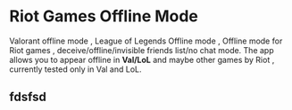 # Riot Games Offline Mode
Valorant offline mode , League of Legends Offline mode , Offline mode for Riot games , deceive/offline/invisible friends list/no chat mode.
The app allows you to appear offline in **Val/LoL** and maybe other games by Riot , currently tested only in Val and LoL.


## fdsfsd

